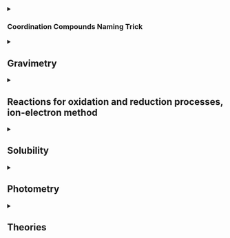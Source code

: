 

<details><summary><h3>Coordination Compounds Naming Trick</h3></summary>

Write the chemical formula of the coordination compound potassium dicyanoargentate (I), what is the coordination number? 



```Rules for naming the coordination compounds

Nomenclature for coordination compounds, while it may seem complex, can be broken down into a few simple rules. Here's a basic guide to naming coordination compounds:

1. **Cation First**:
   - Start with the name of the metal ion (the cation) at the center of the complex. This is usually the element from the transition metals.

2. **Anionic Ligands**:
   - Name the anionic ligands (molecules or ions that bind to the metal) next. Common examples include chloride (Cl-), sulfate (SO4^2-), and cyanide (CN-).

3. **Neutral Ligands**:
   - After the anionic ligands, name any neutral ligands (molecules like H2O, NH3, CO, etc.) in alphabetical order.

4. **Ligand Prefixes**:
   - Use prefixes like di- (for 2), tri- (for 3), tetra- (for 4), etc., to indicate the number of a particular ligand, e.g., tetraammine.

5. **Ligand Names**:
   - The ligands' names often end in "-o" when they are negatively charged and "-a" for neutral ligands. For example, chloride becomes chloro, and ammonia becomes ammine.

6. **Ligand Multiplicity**:
   - If a ligand appears multiple times, use prefixes like bis- (for 2), tris- (for 3), tetrakis- (for 4), etc., before the ligand name.

7. **Coordination Number**:
   - If the metal can have different oxidation states, indicate its charge in Roman numerals in parentheses. For example, if Fe in a complex has a +2 charge, you write iron(II).

8. **Overall Charge**:
   - Finish by indicating the overall charge of the complex. This can be found by summing the charges of the metal ion and the ligands.

9. **Square Brackets**:
   - Enclose the entire complex in square brackets, and include the charge of the complex as a superscript outside the bracket.

Here's an example:

Let's name the complex [Pt(NH3)4Cl2]Br2:

1. Start with the metal: platinum.
2. Then, name the anionic ligand: chloride.
3. Followed by the neutral ligand: ammonia.
4. Use prefixes to indicate the number of ligands: tetraammine, dichloro.
5. Combine it all: tetraammine dichloroplatinum.
6. Add the charge of the complex: tetraammine dichloroplatinum(IV).
7. Finally, indicate the counterion outside the square brackets: tetraammine dichloroplatinum(IV) bromide.

That's a simplified guide to naming coordination compounds. Keep in mind that this is a basic overview, and there are more complex rules and exceptions in the IUPAC (International Union of Pure and Applied Chemistry) nomenclature system for coordination compounds, especially for cases involving different coordination isomers and structural isomers.

```



examples: 

```examples


[Co(NH3)6]Cl2

<img width="629" alt="Screenshot 2023-10-23 at 19 11 08" src="https://github.com/pe1l1nl1/23007/assets/19546253/bdd7770f-6267-4f7f-ada7-112db04e5f0c">

Co (NH3)6 2+  + 2 Cl-

Hexa ammine cobalt (II) chloride

```


examples: 

```example
[Co(NH3)5 Cl] Cl2

penta ammine chlorido cobalt (III) chloride

Co + 5NH3 + 3Cl = 0
x + 5(0) + 3(-1) = 0
x -3 = 0
x = 3, therefore Co3+

start from the complex ion first from [] brackets
penta ammine chloro cobalt [oxidation state 3] chloride

```

``` example
[Co(H2O)6] Br3

Co + 6(h2O) + 3(Br) = 0
x + 0 + (-3) = 0
x = 3

Co= 3

hexa aqua cobalt (III) bromide

```

``` example
K3Fe (CN)6 
K3 = cation 
Anion = Fe(CN)6

3K + Fe + 6 CN = 0 
3(1) + Fe + 6 (-1) = 0 
3 + Fe -6 = 0 
Fe= +3 

K3 = potassium 
Fe(CN)6 = Hexa cyanoferrate (III) 

Potassium Hexa Cyanoferrate  (III) 

```

```example
K3[CoF6]

K3 = +1 
Co = +3 
F = -6 
Potassium HexaFluoroCobaltate (III) 


```

```example
Na4 [PtCl6]
4+, Pt= +2, -6 

Sodium hexachloroplatinate (II) 

Cu -> cuprate 
Sn -> stannate
Pb -> plumbate 
Au -> aurate 
Ag -> argentate

```
 
</details>
<details><summary><h2>Gravimetry</h2></summary>

Aluminium content is an alloy that was determined gravimetrically, an alloy sample of 0.8755g was chemically treated and 0.2389g of aluminium oxide was obtained. Calculate the mass and weight fraction of aluminium in the alloy sample.
</details>
<details><summary><h2> Reactions for oxidation and reduction processes, ion-electron method</h2></summary></summary>

  1. Write the reactions for oxidation and reduction processes happening at the cathode and anode for electrolysis of aqueous CaCl2 solution.
  1. Finish the redox equation for oxidation using ion-electron method
</details>
<details><summary><h2>Solubility</h2></summary>
Calculate the numerical value of calcium fluoride solubility product constant K if 8.4mg of CaF2 can dissolve in 500 mL of water. 
</details>

<details><summary><h2>Photometry</h2></summary>
Guanosine is an organic compound that can be determined photometrically by measuring light absorption in the UV region at 275mn, the molar absorption coefficient value of its solution is e= 8400 L/(mol*cm), when measuring the absorption in a 10mm cuvette, it is 0,700. Calculate the molar concentration of the guanosine solution, what will the absorption of the solution be if the cuvette is 0.5cm? 

</details>

<details><summary><h2>Theories</h2></summary>

**Compare electrolysis and galvanic cell:**

```text
Electrolysis and a galvanic cell (also known as a voltaic cell) are two different processes involving electrochemical reactions. They both involve the movement of electrons and ions, but they serve distinct purposes and operate in opposite ways. Here's a comparison of the two:

1. Purpose:

- Electrolysis: Electrolysis is used to drive a non-spontaneous chemical reaction by applying an external electrical current. It is commonly used to separate compounds, plate metals, or produce specific chemical products. For example, it's used in the electrolysis of water to produce hydrogen and oxygen gas or in electroplating processes.

- Galvanic Cell: A galvanic cell is designed to generate electrical energy from a spontaneous chemical reaction. It converts chemical energy into electrical energy. Galvanic cells are used in batteries and power sources like the ones found in everyday devices.

2. Reaction Direction:

- Electrolysis: Electrolysis forces a non-spontaneous redox reaction to occur by applying an external voltage greater than the cell potential. This means it drives a chemical reaction in a direction that would not naturally occur.

- Galvanic Cell: A galvanic cell operates in a spontaneous redox reaction, meaning the chemical reaction occurs naturally and produces an electric current as a result of the electron flow from the anode to the cathode.

3. Anode and Cathode:

- Electrolysis: In electrolysis, the anode is the electrode where oxidation (loss of electrons) occurs, and the cathode is the electrode where reduction (gain of electrons) occurs. This allows the movement of ions towards their respective electrodes.

- Galvanic Cell: In a galvanic cell, the anode is where oxidation occurs, and the cathode is where reduction occurs as well. The flow of electrons and ions in a galvanic cell generates electrical energy.

4. Energy Flow:

- Electrolysis: Electrical energy is consumed during electrolysis to drive the non-spontaneous reaction.

- Galvanic Cell: Electrical energy is produced as a result of the spontaneous chemical reaction in a galvanic cell.

5. Examples:

- Electrolysis: Electrolysis is commonly used in applications like electroplating, water splitting, and the production of certain chemicals.

- Galvanic Cell: Galvanic cells are used in everyday batteries, such as alkaline batteries, lithium-ion batteries, and lead-acid batteries.

In summary, the key difference between electrolysis and a galvanic cell is their purpose and the direction of the electrochemical reaction. Electrolysis is used to drive non-spontaneous reactions for various purposes, while a galvanic cell generates electrical energy from spontaneous chemical reactions.

```


</details> 
